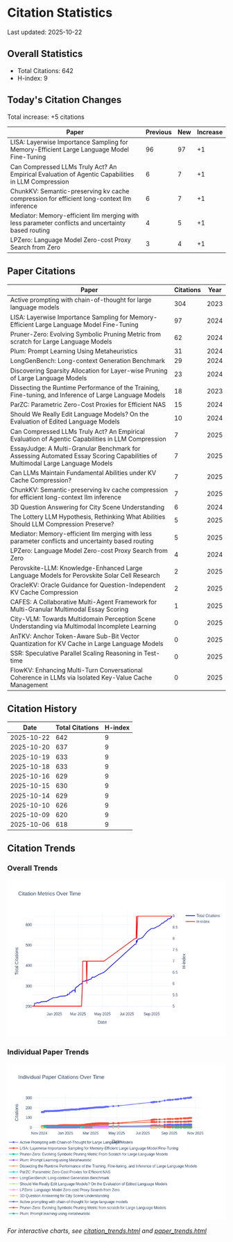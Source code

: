 # Citation Statistics

Last updated: 2025-10-22

## Overall Statistics
- Total Citations: 642
- H-index: 9

## Today's Citation Changes 

Total increase: +5 citations

| Paper | Previous | New | Increase |
| ----- | --------- | --- | -------- |
| LISA: Layerwise Importance Sampling for Memory-Efficient Large Language Model Fine-Tuning | 96 | 97 | +1 |
| Can Compressed LLMs Truly Act? An Empirical Evaluation of Agentic Capabilities in LLM Compression | 6 | 7 | +1 |
| ChunkKV: Semantic-preserving kv cache compression for efficient long-context llm inference | 6 | 7 | +1 |
| Mediator: Memory-efficient llm merging with less parameter conflicts and uncertainty based routing | 4 | 5 | +1 |
| LPZero: Language Model Zero-cost Proxy Search from Zero | 3 | 4 | +1 |

## Paper Citations

| Paper | Citations | Year |
| ----- | --------- | ---- |
| Active prompting with chain-of-thought for large language models | 304 | 2023 |
| LISA: Layerwise Importance Sampling for Memory-Efficient Large Language Model Fine-Tuning | 97 | 2024 |
| Pruner-Zero: Evolving Symbolic Pruning Metric from scratch for Large Language Models | 62 | 2024 |
| Plum: Prompt Learning Using Metaheuristics | 31 | 2024 |
| LongGenBench: Long-context Generation Benchmark | 29 | 2024 |
| Discovering Sparsity Allocation for Layer-wise Pruning of Large Language Models | 23 | 2024 |
| Dissecting the Runtime Performance of the Training, Fine-tuning, and Inference of Large Language Models | 18 | 2023 |
| ParZC: Parametric Zero-Cost Proxies for Efficient NAS | 15 | 2024 |
| Should We Really Edit Language Models? On the Evaluation of Edited Language Models | 10 | 2024 |
| Can Compressed LLMs Truly Act? An Empirical Evaluation of Agentic Capabilities in LLM Compression | 7 | 2025 |
| EssayJudge: A Multi-Granular Benchmark for Assessing Automated Essay Scoring Capabilities of Multimodal Large Language Models | 7 | 2025 |
| Can LLMs Maintain Fundamental Abilities under KV Cache Compression? | 7 | 2025 |
| ChunkKV: Semantic-preserving kv cache compression for efficient long-context llm inference | 7 | 2025 |
| 3D Question Answering for City Scene Understanding | 6 | 2024 |
| The Lottery LLM Hypothesis, Rethinking What Abilities Should LLM Compression Preserve? | 5 | 2025 |
| Mediator: Memory-efficient llm merging with less parameter conflicts and uncertainty based routing | 5 | 2025 |
| LPZero: Language Model Zero-cost Proxy Search from Zero | 4 | 2024 |
| Perovskite-LLM: Knowledge-Enhanced Large Language Models for Perovskite Solar Cell Research | 2 | 2025 |
| OracleKV: Oracle Guidance for Question-Independent KV Cache Compression | 2 | 2025 |
| CAFES: A Collaborative Multi-Agent Framework for Multi-Granular Multimodal Essay Scoring | 1 | 2025 |
| City-VLM: Towards Multidomain Perception Scene Understanding via Multimodal Incomplete Learning | 0 | 2025 |
| AnTKV: Anchor Token-Aware Sub-Bit Vector Quantization for KV Cache in Large Language Models | 0 | 2025 |
| SSR: Speculative Parallel Scaling Reasoning in Test-time | 0 | 2025 |
| FlowKV: Enhancing Multi-Turn Conversational Coherence in LLMs via Isolated Key-Value Cache Management | 0 | 2025 |

## Citation History

| Date | Total Citations | H-index |
| ---- | --------------- | ------- |
| 2025-10-22 | 642 | 9 |
| 2025-10-20 | 637 | 9 |
| 2025-10-19 | 633 | 9 |
| 2025-10-18 | 633 | 9 |
| 2025-10-16 | 629 | 9 |
| 2025-10-15 | 630 | 9 |
| 2025-10-14 | 629 | 9 |
| 2025-10-10 | 626 | 9 |
| 2025-10-09 | 620 | 9 |
| 2025-10-06 | 618 | 9 |

## Citation Trends

### Overall Trends
![Citation Trends](citation_trends.png)

### Individual Paper Trends
![Paper Trends](paper_trends.png)

*For interactive charts, see [citation_trends.html](citation_trends.html) and [paper_trends.html](paper_trends.html)*